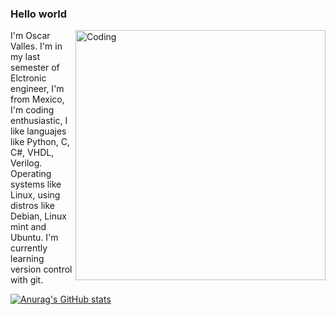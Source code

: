 ### Hello world

<img align="right" alt="Coding" width="400" src="https://64.media.tumblr.com/6ddd62709b20b7d2d6a6757390159adb/d0e7f6b113f521e2-1d/s540x810/cc1c334e56f11172774e4b0b49675cf90e6a7790.gif">

I'm Oscar Valles. I'm in my last semester of Elctronic engineer, I'm from Mexico, I'm coding enthusiastic, I like languajes like Python, C, C#, VHDL, Verilog.
Operating systems like Linux, using distros like Debian, Linux mint and Ubuntu.
I'm currently learning version control with git.

[![Anurag's GitHub stats](https://github-readme-stats.vercel.app/api?username=VALO64)](https://github.com/anuraghazra/github-readme-stats)

